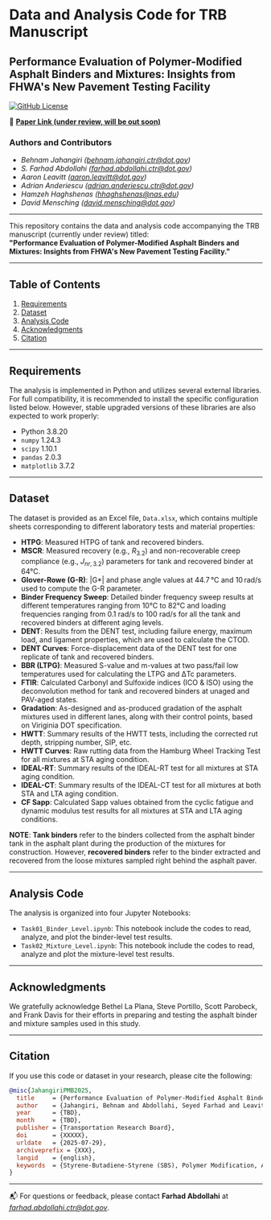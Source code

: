 # Data and Analysis Code for TRB Manuscript

## Performance Evaluation of Polymer-Modified Asphalt Binders and Mixtures: Insights from FHWA's New Pavement Testing Facility

[![GitHub License](https://img.shields.io/badge/License-MIT-blue.svg)](https://github.com/TFHRC-ABML/Pub_TRB_PolymerModified_PTF/blob/main/LICENSE)

📄 **[Paper Link (under review, will be out soon)](XXXX)**

### Authors and Contributors
- *Behnam Jahangiri (behnam.jahangiri.ctr@dot.gov)*
- *S. Farhad Abdollahi (farhad.abdollahi.ctr@dot.gov)*
- *Aaron Leavitt (aaron.leavitt@dot.gov)*
- *Adrian Anderiescu (adrian.anderiescu.ctr@dot.gov)*
- *Hamzeh Haghshenas (hhaghshenas@nas.edu)*
- *David Mensching (david.mensching@dot.gov)*

---

This repository contains the data and analysis code accompanying the TRB manuscript (currently under review) titled:  
**"Performance Evaluation of Polymer-Modified Asphalt Binders and Mixtures: Insights from FHWA's New Pavement Testing Facility."**

---

## Table of Contents

1. [Requirements](#requirements)
2. [Dataset](#dataset)
3. [Analysis Code](#analysis-code)
4. [Acknowledgments](#acknowledgments)
5. [Citation](#citation)

---

## Requirements

The analysis is implemented in Python and utilizes several external libraries. For full compatibility, it is recommended to install the specific 
configuration listed below. However, stable upgraded versions of these libraries are also expected to work properly:

- Python 3.8.20  
- `numpy` 1.24.3  
- `scipy` 1.10.1  
- `pandas` 2.0.3  
- `matplotlib` 3.7.2  

---

## Dataset

The dataset is provided as an Excel file, `Data.xlsx`, which contains multiple sheets corresponding to different laboratory tests and material properties:

- **HTPG**: Measured HTPG of tank and recovered binders.
- **MSCR**: Measured recovery (e.g., $R_{3.2}$) and non-recoverable creep compliance (e.g., $J_{nr,3.2}$) parameters for tank and recovered binder at 64°C. 
- **Glover-Rowe (G-R)**: |G*| and phase angle values at 44.7 °C and 10 rad/s used to compute the G-R parameter.
- **Binder Frequency Sweep**: Detailed binder frequency sweep results at different temperatures ranging from 10°C to 82°C and loading frequencies ranging from 0.1 rad/s to 100 rad/s for all the tank and recovered binders at different aging levels.  
- **DENT**: Results from the DENT test, including failure energy, maximum load, and ligament properties, which are used to calculate the CTOD.
- **DENT Curves**: Force-displacement data of the DENT test for one replicate of tank and recovered binders.
- **BBR (LTPG)**: Measured S-value and m-values at two pass/fail low temperatures used for calculating the LTPG and ΔTc parameters.  
- **FTIR**: Calculated Carbonyl and Sulfoxide indices (ICO & ISO) using the deconvolution method for tank and recovered binders at unaged and PAV-aged states. 
- **Gradation**: As-designed and as-produced gradation of the asphalt mixtures used in different lanes, along with their control points, based on Viriginia DOT specification. 
- **HWTT**: Summary results of the HWTT tests, including the corrected rut depth, stripping number, SIP, etc. 
- **HWTT Curves**: Raw rutting data from the Hamburg Wheel Tracking Test for all mixtures at STA aging condition.
- **IDEAL-RT**: Summary results of the IDEAL-RT test for all mixtures at STA aging condition.
- **IDEAL-CT**: Summary results of the IDEAL-CT test for all mixtures at both STA and LTA aging condition.
- **CF Sapp**: Calculated Sapp values obtained from the cyclic fatigue and dynamic modulus test results for all mixtures at STA and LTA aging conditions.  

**NOTE**: **Tank binders** refer to the binders collected from the asphalt binder tank in the asphalt plant during the production of the mixtures for construction. However, **recovered binders** refer to the binder extracted and recovered from the loose mixtures sampled right behind the asphalt paver. 

---

## Analysis Code

The analysis is organized into four Jupyter Notebooks:

- `Task01_Binder_Level.ipynb`: This notebook include the codes to read, analyze, and plot the binder-level test results.
- `Task02_Mixture_Level.ipynb`: This notebook include the codes to read, analyze and plot the mixture-level test results.

---

## Acknowledgments

We gratefully acknowledge Bethel La Plana, Steve Portillo, Scott Parobeck, and Frank Davis for their efforts in preparing and testing the asphalt binder and mixture samples used in this study.

---

## Citation

If you use this code or dataset in your research, please cite the following:

```bibtex
@misc{JahangiriPMB2025,
  title     = {Performance Evaluation of Polymer-Modified Asphalt Binders and Mixtures: Insights from FHWA's New Pavement Testing Facility},
  author    = {Jahangiri, Behnam and Abdollahi, Seyed Farhad and Leavitt, Aaron and Anderiescu, Adrian and Haghshenas, Hamzeh and Mensching, David},
  year      = {TBD},
  month     = {TBD},
  publisher = {Transportation Research Board},
  doi       = {XXXXX},
  urldate   = {2025-07-29},
  archiveprefix = {XXX},
  langid    = {english},
  keywords  = {Styrene-Butadiene-Styrene (SBS), Polymer Modification, Asphalt Binder, Stone Matrix Asphalt (SMA), Performance Testing}
}
```

---

📬 For questions or feedback, please contact **Farhad Abdollahi** at *farhad.abdollahi.ctr@dot.gov*.